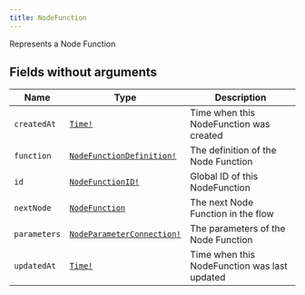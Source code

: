 ```yaml
---
title: NodeFunction
---
```


Represents a Node Function

## Fields without arguments

| Name | Type | Description |
|------|------|-------------|
| `createdAt` | [`Time!`](../scalar/time.md) | Time when this NodeFunction was created |
| `function` | [`NodeFunctionDefinition!`](../object/nodefunctiondefinition.md) | The definition of the Node Function |
| `id` | [`NodeFunctionID!`](../scalar/nodefunctionid.md) | Global ID of this NodeFunction |
| `nextNode` | [`NodeFunction`](../object/nodefunction.md) | The next Node Function in the flow |
| `parameters` | [`NodeParameterConnection!`](../object/nodeparameterconnection.md) | The parameters of the Node Function |
| `updatedAt` | [`Time!`](../scalar/time.md) | Time when this NodeFunction was last updated |

